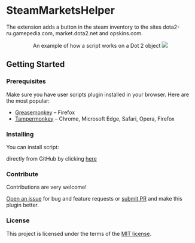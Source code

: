 # SteamMarketsHelper

The extension adds a button in the steam inventory to the sites dota2-ru.gamepedia.com, market.dota2.net and opskins.com.
<center>An example of how a script works on a Dot 2 object
<img src="https://downloader.disk.yandex.ru/preview/7987d60a91e4cd9be349e10ae991035ffd4994a969330ac1c3eeb66d206a6cc0/5b49dd14/APYlRbnUVcDB43PrzL4Q9pM2KkJb7kgV-Ag8IrGtmSEp2-wYzkUtawHtBKfTKf6TW_mzclqKWsqBwRp3RpU7yA%3D%3D?uid=0&filename=2018-07-14_13-16-05.png&disposition=inline&hash=&limit=0&content_type=image%2Fpng&tknv=v2&size=2048x2048"></center>

<h2>Getting Started</h2>
<h3>Prerequisites</h3>

Make sure you have user scripts plugin installed in your browser. Here are the most popular:

* [Greasemonkey](http://www.greasespot.net/) – Firefox
* [Tampermonkey](https://tampermonkey.net/) – Chrome, Microsoft Edge, Safari, Opera, Firefox

<h3>Installing</h3>
You can install script:

directly from GitHub by clicking <a href="https://github.com/MegaRoks/SteamMarketsHelp/raw/master/SteamMarketsHelp.user.js" target="_blank">here</a>

<h3>Contribute</h3>
Contributions are very welcome!

<a href="https://github.com/MegaRoks/SteamMarketsHelper/issues/new" target="_blank">Open an issue</a> for bug and feature requests or <a href="https://github.com/MegaRoks/SteamMarketsHelper/compare" target="_blank">submit PR</a> and make this plugin better.

<h3>License</h3>
This project is licensed under the terms of the <a href="https://github.com/MegaRoks/SteamMarketsHelper/blob/master/LICENSE" target="_blank">MIT license</a>.
